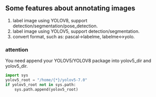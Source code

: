 ## Some features about annotating images

1. label image using YOLOV8, support detection/segmentation/pose_detection.
2. label image using YOLOV5, support detection/segmentation.
3. convert format, such as: pascal->labelme, labelme<->yolo.

### attention
You need append your YOLOV5/YOLOV8 package into yolov5_dir and yolov5_dir.

```python
import sys
yolov5_root = "/home/{*}/yolov5-7.0"
if yolov5_root not in sys.path:
    sys.path.append(yolov5_root)
```